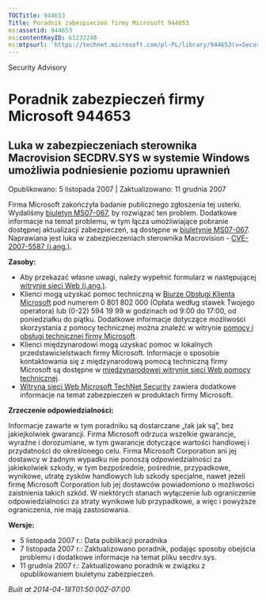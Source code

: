 ```yaml
---
TOCTitle: 944653
Title: Poradnik zabezpieczeń firmy Microsoft 944653
ms:assetid: 944653
ms:contentKeyID: 61232248
ms:mtpsurl: 'https://technet.microsoft.com/pl-PL/library/944653(v=Security.10)'
---
```


Security Advisory

Poradnik zabezpieczeń firmy Microsoft 944653
============================================

Luka w zabezpieczeniach sterownika Macrovision SECDRV.SYS w systemie Windows umożliwia podniesienie poziomu uprawnień
---------------------------------------------------------------------------------------------------------------------

Opublikowano: 5 listopada 2007 | Zaktualizowano: 11 grudnia 2007

Firma Microsoft zakończyła badanie publicznego zgłoszenia tej usterki. Wydaliśmy [biuletyn MS07-067](http://technet.microsoft.com/security/bulletin/ms07-067), by rozwiązać ten problem. Dodatkowe informacje na temat problemu, w tym łącza umożliwiające pobranie dostępnej aktualizacji zabezpieczeń, są dostępne w [biuletynie MS07-067](http://technet.microsoft.com/security/bulletin/ms07-067). Naprawiana jest luka w zabezpieczeniach sterownika Macrovision - [CVE-2007-5587 (j.ang.)](http://www.cve.mitre.org/cgi-bin/cvename.cgi?name=cve-2007-5587).

**Zasoby:**

-   Aby przekazać własne uwagi, należy wypełnić formularz w następującej [witrynie sieci Web (j.ang.)](https://support.microsoft.com/common/survey.aspx?scid=sw;en;1257&amp;showpage=1&amp;ws=technet&amp;sd=tech).
-   Klienci mogą uzyskać pomoc techniczną w [Biurze Obsługi Klienta Microsoft](http://www.microsoft.com/poland/cok/default.mspx) pod numerem 0 801 802 000 (Opłata według stawek Twojego operatora) lub (0-22) 594 19 99 w godzinach od 9:00 do 17:00, od poniedziałku do piątku. Dodatkowe informacje dotyczące możliwości skorzystania z pomocy technicznej można znaleźć w witrynie [pomocy i obsługi technicznej firmy Microsoft](http://support.microsoft.com/?ln=pl).
-   Klienci międzynarodowi mogą uzyskać pomoc w lokalnych przedstawicielstwach firmy Microsoft. Informacje o sposobie kontaktowania się z międzynarodową pomocą techniczną firmy Microsoft są dostępne w [międzynarodowej witrynie sieci Web pomocy technicznej](http://go.microsoft.com/fwlink/?linkid=21155).
-   [Witryna sieci Web Microsoft TechNet Security](http://www.microsoft.com/poland/technet/security/default.mspx) zawiera dodatkowe informacje na temat zabezpieczeń w produktach firmy Microsoft.

**Zrzeczenie odpowiedzialności:**

Informacje zawarte w tym poradniku są dostarczane „tak jak są”, bez jakiejkolwiek gwarancji. Firma Microsoft odrzuca wszelkie gwarancje, wyraźne i dorozumiane, w tym gwarancje dotyczące wartości handlowej i przydatności do określonego celu. Firma Microsoft Corporation ani jej dostawcy w żadnym wypadku nie ponoszą odpowiedzialności za jakiekolwiek szkody, w tym bezpośrednie, pośrednie, przypadkowe, wynikowe, utratę zysków handlowych lub szkody specjalne, nawet jeżeli firmę Microsoft Corporation lub jej dostawców powiadomiono o możliwości zaistnienia takich szkód. W niektórych stanach wyłączenie lub ograniczenie odpowiedzialności za straty wynikowe lub przypadkowe, a więc i powyższe ograniczenia, nie mają zastosowania.

**Wersje:**

-   5 listopada 2007 r.: Data publikacji poradnika
-   7 listopada 2007 r.: Zaktualizowano poradnik, podając sposoby obejścia problemu i dodatkowe informacje na temat pliku secdrv.sys.
-   11 grudnia 2007 r.: Zaktualizowano poradnik w związku z opublikowaniem biuletynu zabezpieczeń.

*Built at 2014-04-18T01:50:00Z-07:00*
